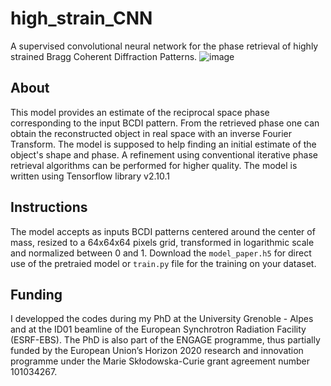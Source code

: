 # high_strain_CNN
A supervised convolutional neural network for the phase retrieval of highly strained Bragg Coherent Diffraction Patterns. 
![image](https://github.com/user-attachments/assets/cdddaf11-2502-485b-b618-db3a65dc48a7)

## About
This model provides an estimate of the reciprocal space phase corresponding to the input BCDI pattern. From the retrieved phase one can obtain the reconstructed object in real space with an inverse Fourier Transform. 
The model is supposed to help finding an initial estimate of the object's shape and phase. A refinement using conventional iterative phase retrieval algorithms can be performed for higher quality. 
The model is written using Tensorflow library v2.10.1

## Instructions
The model accepts as inputs BCDI patterns centered around the center of mass, resized to a 64x64x64 pixels grid, transformed in logarithmic scale and normalized between 0 and 1. 
Download the `model_paper.h5` for direct use of the pretraied model or `train.py` file for the training on your dataset. 

## Funding
I developped the codes during my PhD at the University Grenoble - Alpes and at the ID01 beamline of the European Synchrotron Radiation Facility (ESRF-EBS). The PhD is also part of the ENGAGE programme, thus partially funded by the European Union’s Horizon 2020 research and innovation programme under the Marie Skłodowska-Curie grant agreement number 101034267.
